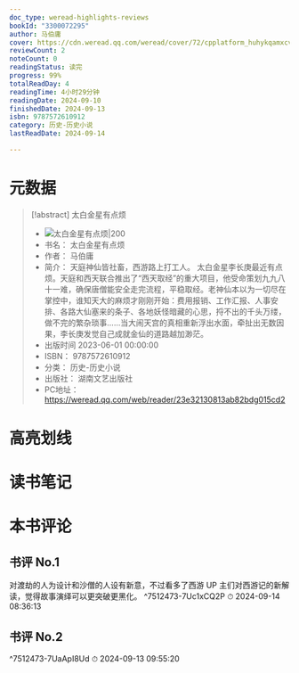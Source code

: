 ```yaml
---
doc_type: weread-highlights-reviews
bookId: "3300072295"
author: 马伯庸
cover: https://cdn.weread.qq.com/weread/cover/72/cpplatform_huhykqamxcvke1jfkpqxiv/t7_cpplatform_huhykqamxcvke1jfkpqxiv1695711014.jpg
reviewCount: 2
noteCount: 0
readingStatus: 读完
progress: 99%
totalReadDay: 4
readingTime: 4小时29分钟
readingDate: 2024-09-10
finishedDate: 2024-09-13
isbn: 9787572610912
category: 历史-历史小说
lastReadDate: 2024-09-14

---
```

# 元数据
> [!abstract] 太白金星有点烦
> - ![ 太白金星有点烦|200](https://cdn.weread.qq.com/weread/cover/72/cpplatform_huhykqamxcvke1jfkpqxiv/t7_cpplatform_huhykqamxcvke1jfkpqxiv1695711014.jpg)
> - 书名： 太白金星有点烦
> - 作者： 马伯庸
> - 简介： 天庭神仙皆社畜，西游路上打工人。
太白金星李长庚最近有点烦。天庭和西天联合推出了“西天取经”的重大项目，他受命策划九九八十一难，确保唐僧能安全走完流程，平稳取经。老神仙本以为一切尽在掌控中，谁知天大的麻烦才刚刚开始：费用报销、工作汇报、人事安排、各路大仙塞来的条子、各地妖怪暗藏的心思，捋不出的千头万缕，做不完的繁杂琐事……当大闹天宫的真相重新浮出水面，牵扯出无数因果，李长庚发觉自己成就金仙的道路越加渺茫。
> - 出版时间 2023-06-01 00:00:00
> - ISBN： 9787572610912
> - 分类： 历史-历史小说
> - 出版社： 湖南文艺出版社
> - PC地址：https://weread.qq.com/web/reader/23e32130813ab82bdg015cd2

# 高亮划线

# 读书笔记

# 本书评论

## 书评 No.1 
对渡劫的人为设计和沙僧的人设有新意，不过看多了西游 UP 主们对西游记的新解读，觉得故事演绎可以更突破更黑化。 ^7512473-7Uc1xCQ2P
⏱ 2024-09-14 08:36:13

## 书评 No.2 
 ^7512473-7UaApI8Ud
⏱ 2024-09-13 09:55:20
